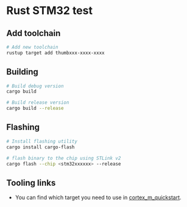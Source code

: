 # Rust STM32 test

## Add toolchain

```sh
# Add new toolchain
rustup target add thumbxxx-xxxx-xxxx
```

## Building

```bash
# Build debug version
cargo build

# Build release version
cargo build --release
```

## Flashing

```sh
# Install flashing utility
cargo install cargo-flash

# flash binary to the chip using STLink v2
cargo flash --chip <stm32xxxxxx> --release
```

## Tooling links

- You can find which target you need to use in [cortex_m_quickstart](https://docs.rust-embedded.org/cortex-m-quickstart/cortex_m_quickstart/).
